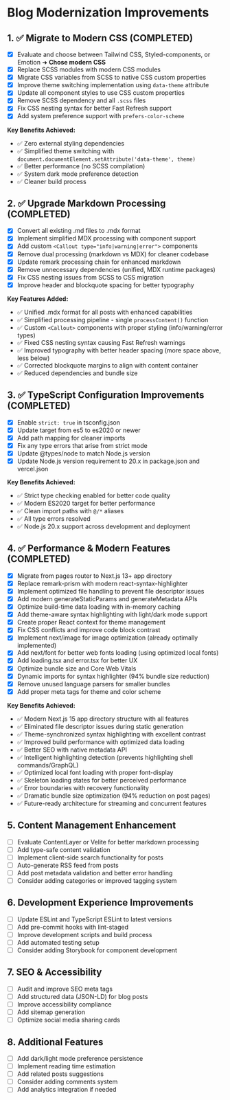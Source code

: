 # Blog Modernization Improvements

## 1. ✅ Migrate to Modern CSS (COMPLETED)

- [x] Evaluate and choose between Tailwind CSS, Styled-components, or Emotion ➜ **Chose modern CSS**
- [x] Replace SCSS modules with modern CSS modules
- [x] Migrate CSS variables from SCSS to native CSS custom properties
- [x] Improve theme switching implementation using `data-theme` attribute
- [x] Update all component styles to use CSS custom properties
- [x] Remove SCSS dependency and all `.scss` files
- [x] Fix CSS nesting syntax for better Fast Refresh support
- [x] Add system preference support with `prefers-color-scheme`

**Key Benefits Achieved:**

- ✅ Zero external styling dependencies
- ✅ Simplified theme switching with `document.documentElement.setAttribute('data-theme', theme)`
- ✅ Better performance (no SCSS compilation)
- ✅ System dark mode preference detection
- ✅ Cleaner build process

## 2. ✅ Upgrade Markdown Processing (COMPLETED)

- [x] Convert all existing .md files to .mdx format
- [x] Implement simplified MDX processing with component support
- [x] Add custom `<Callout type="info|warning|error">` components
- [x] Remove dual processing (markdown vs MDX) for cleaner codebase
- [x] Update remark processing chain for enhanced markdown
- [x] Remove unnecessary dependencies (unified, MDX runtime packages)
- [x] Fix CSS nesting issues from SCSS to CSS migration
- [x] Improve header and blockquote spacing for better typography

**Key Features Added:**

- ✅ Unified .mdx format for all posts with enhanced capabilities
- ✅ Simplified processing pipeline - single `processContent()` function
- ✅ Custom `<Callout>` components with proper styling (info/warning/error types)
- ✅ Fixed CSS nesting syntax causing Fast Refresh warnings
- ✅ Improved typography with better header spacing (more space above, less below)
- ✅ Corrected blockquote margins to align with content container
- ✅ Reduced dependencies and bundle size

## 3. ✅ TypeScript Configuration Improvements (COMPLETED)

- [x] Enable `strict: true` in tsconfig.json
- [x] Update target from es5 to es2020 or newer
- [x] Add path mapping for cleaner imports
- [x] Fix any type errors that arise from strict mode
- [x] Update @types/node to match Node.js version
- [x] Update Node.js version requirement to 20.x in package.json and vercel.json

**Key Benefits Achieved:**

- ✅ Strict type checking enabled for better code quality
- ✅ Modern ES2020 target for better performance
- ✅ Clean import paths with `@/*` aliases
- ✅ All type errors resolved
- ✅ Node.js 20.x support across development and deployment

## 4. ✅ Performance & Modern Features (COMPLETED)

- [x] Migrate from pages router to Next.js 13+ app directory
- [x] Replace remark-prism with modern react-syntax-highlighter
- [x] Implement optimized file handling to prevent file descriptor issues
- [x] Add modern generateStaticParams and generateMetadata APIs
- [x] Optimize build-time data loading with in-memory caching
- [x] Add theme-aware syntax highlighting with light/dark mode support
- [x] Create proper React context for theme management
- [x] Fix CSS conflicts and improve code block contrast
- [x] Implement next/image for image optimization (already optimally implemented)
- [x] Add next/font for better web fonts loading (using optimized local fonts)
- [x] Add loading.tsx and error.tsx for better UX
- [x] Optimize bundle size and Core Web Vitals
- [x] Dynamic imports for syntax highlighter (94% bundle size reduction)
- [x] Remove unused language parsers for smaller bundles
- [x] Add proper meta tags for theme and color scheme

**Key Benefits Achieved:**

- ✅ Modern Next.js 15 app directory structure with all features
- ✅ Eliminated file descriptor issues during static generation
- ✅ Theme-synchronized syntax highlighting with excellent contrast
- ✅ Improved build performance with optimized data loading
- ✅ Better SEO with native metadata API
- ✅ Intelligent highlighting detection (prevents highlighting shell commands/GraphQL)
- ✅ Optimized local font loading with proper font-display
- ✅ Skeleton loading states for better perceived performance
- ✅ Error boundaries with recovery functionality
- ✅ Dramatic bundle size optimization (94% reduction on post pages)
- ✅ Future-ready architecture for streaming and concurrent features

## 5. Content Management Enhancement

- [ ] Evaluate ContentLayer or Velite for better markdown processing
- [ ] Add type-safe content validation
- [ ] Implement client-side search functionality for posts
- [ ] Auto-generate RSS feed from posts
- [ ] Add post metadata validation and better error handling
- [ ] Consider adding categories or improved tagging system

## 6. Development Experience Improvements

- [ ] Update ESLint and TypeScript ESLint to latest versions
- [ ] Add pre-commit hooks with lint-staged
- [ ] Improve development scripts and build process
- [ ] Add automated testing setup
- [ ] Consider adding Storybook for component development

## 7. SEO & Accessibility

- [ ] Audit and improve SEO meta tags
- [ ] Add structured data (JSON-LD) for blog posts
- [ ] Improve accessibility compliance
- [ ] Add sitemap generation
- [ ] Optimize social media sharing cards

## 8. Additional Features

- [ ] Add dark/light mode preference persistence
- [ ] Implement reading time estimation
- [ ] Add related posts suggestions
- [ ] Consider adding comments system
- [ ] Add analytics integration if needed
